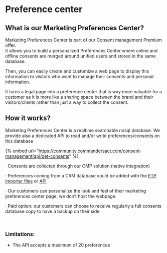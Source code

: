 # Preference center

## What is our Marketing Preferences Center?

Marketing Preferences Center is part of our Consent management Premium offer. \
It allows you to build a personalized Preferences Center where online and offline consents are merged around unified users and stored in the same database.

Then, you can easily create and customize a web page to display this information to visitors who want to manage their consents and personal information.

It turns a legal page into a preference center that is way more valuable for a customer as it is more like a sharing space between the brand and their visitors/clients rather than just a way to collect the consent.

## How it works?



Marketing Preferences Center is a realtime searchable nosql database. We provide also a dedicated API to read and/or write preferences/consents on this database&#x20;

{% embed url="https://community.commandersact.com/consent-management/api/get-consents" %}

·      Consents are collected through our CMP solution (native integration)

·      Preferences coming from a CRM database could be added with the [FTP importer files](../integrations/sources/sources-catalog/import-crm-users/users-file-importer.md) or [API](../integrations/sources/sources-catalog/import-crm-users/api-users.md#user)&#x20;

·      Our customers can personalize the look and feel of their marketing preferences center page, we don’t host the webpage.

·      Paid option: our customers can choose to receive regularly a full consents database copy to have a backup on their side

<figure><img src="../../.gitbook/assets/Capture d’écran 2021-07-02 à 10.38.41.png" alt=""><figcaption></figcaption></figure>

### Limitations:

* The API accepts a maximum of 20 preferences
